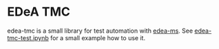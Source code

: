 # EDeA TMC

edea-tmc is a small library for test automation with [edea-ms](https://gitlab.com/edea-dev/edea-ms).
See [edea-tmc-test.ipynb](./edea-tmc-test.ipynb) for a small example how to use it.
